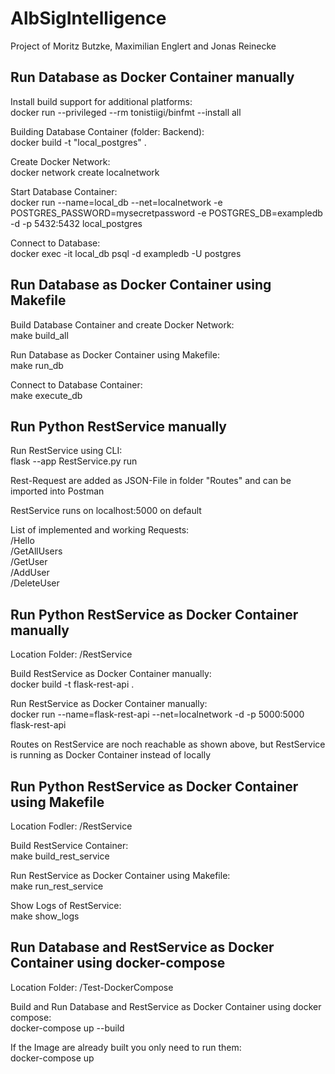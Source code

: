 # AlbSigIntelligence

Project of Moritz Butzke, Maximilian Englert and Jonas Reinecke

## Run Database as Docker Container manually

Install build support for additional platforms: <br> 
docker run --privileged --rm tonistiigi/binfmt --install all <br>

Building Database Container (folder: Backend): <br>
docker build -t "local_postgres" . <br>
 
Create Docker Network: <br>
docker network create localnetwork <br>

Start Database Container: <br>
docker run --name=local_db --net=localnetwork -e POSTGRES_PASSWORD=mysecretpassword -e POSTGRES_DB=exampledb -d -p 5432:5432 local_postgres <br>

Connect to Database: <br>
docker exec -it local_db psql -d exampledb -U postgres <br>

## Run Database as Docker Container using Makefile

Build Database Container and create Docker Network: <br>
make build_all <br>

Run Database as Docker Container using Makefile: <br>
make run_db <br>

Connect to Database Container: <br>
make execute_db <br>

## Run Python RestService manually

Run RestService using CLI: <br>
flask --app RestService.py run <br>

Rest-Request are added as JSON-File in folder "Routes" and can be imported into Postman <br>

RestService runs on localhost:5000 on default <br>

List of implemented and working Requests: <br>
/Hello <br>
/GetAllUsers <br>
/GetUser <br>
/AddUser <br>
/DeleteUser <br>

## Run Python RestService as Docker Container manually

Location Folder: /RestService

Build RestService as Docker Container manually: <br>
docker build -t flask-rest-api . <br>

Run RestService as Docker Container manually: <br>
docker run --name=flask-rest-api --net=localnetwork -d -p 5000:5000 flask-rest-api <br>

Routes on RestService are noch reachable as shown above, but RestService is running as Docker Container instead of locally <br>

## Run Python RestService as Docker Container using Makefile

Location Fodler: /RestService

Build RestService Container: <br>
make build_rest_service <br>

Run RestService as Docker Container using Makefile: <br>
make run_rest_service <br>

Show Logs of RestService: <br>
make show_logs <br>


## Run Database and RestService as Docker Container using docker-compose

Location Folder: /Test-DockerCompose

Build and Run Database and RestService as Docker Container using docker compose: <br>
docker-compose up --build

If the Image are already built you only need to run them: <br>
docker-compose up <br> 

